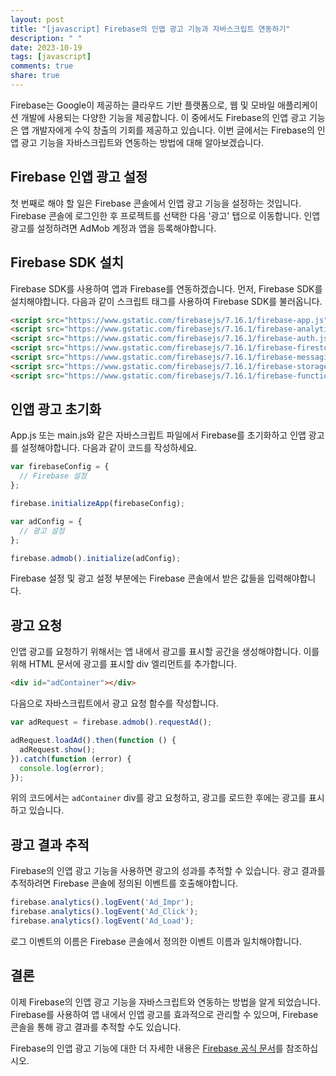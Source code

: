 ```yaml
---
layout: post
title: "[javascript] Firebase의 인앱 광고 기능과 자바스크립트 연동하기"
description: " "
date: 2023-10-19
tags: [javascript]
comments: true
share: true
---
```


Firebase는 Google이 제공하는 클라우드 기반 플랫폼으로, 웹 및 모바일 애플리케이션 개발에 사용되는 다양한 기능을 제공합니다. 이 중에서도 Firebase의 인앱 광고 기능은 앱 개발자에게 수익 창출의 기회를 제공하고 있습니다. 이번 글에서는 Firebase의 인앱 광고 기능을 자바스크립트와 연동하는 방법에 대해 알아보겠습니다.

## Firebase 인앱 광고 설정

첫 번째로 해야 할 일은 Firebase 콘솔에서 인앱 광고 기능을 설정하는 것입니다. Firebase 콘솔에 로그인한 후 프로젝트를 선택한 다음 '광고' 탭으로 이동합니다. 인앱 광고를 설정하려면 AdMob 계정과 앱을 등록해야합니다.

## Firebase SDK 설치

Firebase SDK를 사용하여 앱과 Firebase를 연동하겠습니다. 먼저, Firebase SDK를 설치해야합니다. 다음과 같이 스크립트 태그를 사용하여 Firebase SDK를 불러옵니다.

```html
<script src="https://www.gstatic.com/firebasejs/7.16.1/firebase-app.js"></script>
<script src="https://www.gstatic.com/firebasejs/7.16.1/firebase-analytics.js"></script>
<script src="https://www.gstatic.com/firebasejs/7.16.1/firebase-auth.js"></script>
<script src="https://www.gstatic.com/firebasejs/7.16.1/firebase-firestore.js"></script>
<script src="https://www.gstatic.com/firebasejs/7.16.1/firebase-messaging.js"></script>
<script src="https://www.gstatic.com/firebasejs/7.16.1/firebase-storage.js"></script>
<script src="https://www.gstatic.com/firebasejs/7.16.1/firebase-functions.js"></script>
```

## 인앱 광고 초기화

App.js 또는 main.js와 같은 자바스크립트 파일에서 Firebase를 초기화하고 인앱 광고를 설정해야합니다. 다음과 같이 코드를 작성하세요.

```javascript
var firebaseConfig = {
  // Firebase 설정
};

firebase.initializeApp(firebaseConfig);

var adConfig = {
  // 광고 설정
};

firebase.admob().initialize(adConfig);
```

Firebase 설정 및 광고 설정 부분에는 Firebase 콘솔에서 받은 값들을 입력해야합니다.

## 광고 요청

인앱 광고를 요청하기 위해서는 앱 내에서 광고를 표시할 공간을 생성해야합니다. 이를 위해 HTML 문서에 광고를 표시할 div 엘리먼트를 추가합니다.

```html
<div id="adContainer"></div>
```

다음으로 자바스크립트에서 광고 요청 함수를 작성합니다.

```javascript
var adRequest = firebase.admob().requestAd();

adRequest.loadAd().then(function () {
  adRequest.show();
}).catch(function (error) {
  console.log(error);
});
```

위의 코드에서는 `adContainer` div를 광고 요청하고, 광고를 로드한 후에는 광고를 표시하고 있습니다.

## 광고 결과 추적

Firebase의 인앱 광고 기능을 사용하면 광고의 성과를 추적할 수 있습니다. 광고 결과를 추적하려면 Firebase 콘솔에 정의된 이벤트를 호출해야합니다.

```javascript
firebase.analytics().logEvent('Ad_Impr');
firebase.analytics().logEvent('Ad_Click');
firebase.analytics().logEvent('Ad_Load');
```

로그 이벤트의 이름은 Firebase 콘솔에서 정의한 이벤트 이름과 일치해야합니다.

## 결론

이제 Firebase의 인앱 광고 기능을 자바스크립트와 연동하는 방법을 알게 되었습니다. Firebase를 사용하여 앱 내에서 인앱 광고를 효과적으로 관리할 수 있으며, Firebase 콘솔을 통해 광고 결과를 추적할 수도 있습니다.

Firebase의 인앱 광고 기능에 대한 더 자세한 내용은 [Firebase 공식 문서](https://firebase.google.com/docs/admob)를 참조하십시오.